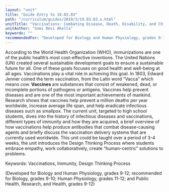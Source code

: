 ```yaml
---
layout: "unit"
title: "Guide Entry to 19.03.03"
path: "/curriculum/guides/2019/3/19.03.03.x.html"
unitTitle: "Vaccinations: Combating Disease, Death, Disability, and Child Mortality Worldwide"
unitAuthor: "Somi Devi Akella"
keywords: ""
recommendedFor: "Developed for Biology and Human Physiology, grades 9-12; recommended for Biology, grades 9-10; Human Physiology, grades 11-12; and Public Health, Research, and Health, grades 9-12" 
---
```

<main>
<p>According to the World Health Organization (WHO), immunizations are one of the public health&rsquo;s most cost-effective inventions. The United Nations (UN) created several sustainable development goals to ensure a sustainable future for all. One of these goals focuses on good health and well-being at all ages. Vaccinations play a vital role in achieving this goal. In 1803, Edward Jenner coined the term vaccination, from the Latin word &ldquo;Vacca&rdquo; which means cow. <strong>Vaccines </strong>are substances that consist of weakened, dead, or incomplete portions of pathogens or antigens. Vaccines help prevent diseases and are one of the most important achievements of mankind. Research shows that vaccines help prevent a million deaths per year worldwide, increase average life span, and help eradicate infectious diseases such as smallpox. The current unit, targeted to high school students, dives into the history of infectious diseases and vaccinations, different types of immunity and how they are acquired, a brief overview of how vaccinations help produce antibodies that combat disease-causing agents and briefly discuss the vaccination delivery systems that are currently used worldwide. This unit could be taught over a period of 3-4 weeks, the unit introduces the Design Thinking Process where students embrace empathy, work collaboratively, create &ldquo;human-centric&rdquo; solutions to problems.</p>
<p></p>
<p>Keywords: Vaccinations, Immunity, Design Thinking Process</p>
<p></p>
<p>(Developed for Biology and Human Physiology, grades 9-12; recommended for Biology, grades 9-10; Human Physiology, grades 11-12; and Public Health, Research, and Health, grades 9-12)</p>
</main>
